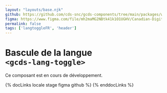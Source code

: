 ```yaml
---
layout: "layouts/base.njk"
github: https://github.com/cds-snc/gcds-components/tree/main/packages/web/src/components/gcds-lang-toggle
figma: https://www.figma.com/file/mh2maMG2NBtk41k1O1UGHV/Canadian-Digital-Service%E2%80%A8---GC-Design-System?node-id=1792%3A4992&t=ciEmm7GYyGAY73zZ-0
permalink: false
tags: ['langtoggleFR', 'header']
---
```


# Bascule de la langue <br>`<gcds-lang-toggle>`

Ce composant est en cours de développement.

{% docLinks locale stage figma github %}
{% enddocLinks %}

<br/>
